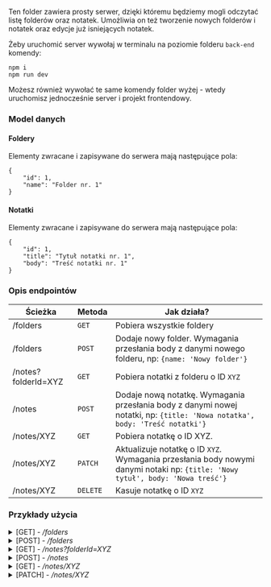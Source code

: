 Ten folder zawiera prosty serwer, dzięki któremu będziemy mogli odczytać listę folderów oraz notatek. Umożliwia on też tworzenie nowych folderów i notatek oraz edycje już isniejących notatek.

Żeby uruchomić server wywołaj w terminalu na poziomie folderu `back-end` komendy:

```command
npm i
npm run dev
```

Możesz również wywołać te same komendy folder wyżej - wtedy uruchomisz jednocześnie server i projekt frontendowy.

### Model danych

#### Foldery

Elementy zwracane i zapisywane do serwera mają następujące pola:

```javascripton
{
    "id": 1,
    "name": "Folder nr. 1"
}
```

#### Notatki

Elementy zwracane i zapisywane do serwera mają następujące pola:

```javascripton
{
    "id": 1,
    "title": "Tytuł notatki nr. 1",
    "body": "Treść notatki nr. 1"
}
```

### Opis endpointów

| Ścieżka             | Metoda   | Jak działa?                                                                                                                    |
| ------------------- | -------- | ------------------------------------------------------------------------------------------------------------------------------ |
| /folders            | `GET`    | Pobiera wszystkie foldery                                                                                                      |
| /folders            | `POST`   | Dodaje nowy folder. Wymagania przesłania body z danymi nowego folderu, np: `{name: 'Nowy folder'}`                             |
| /notes?folderId=XYZ | `GET`    | Pobiera notatki z folderu o ID `XYZ`                                                                                           |
| /notes              | `POST`   | Dodaje nową notatkę. Wymagania przesłania body z danymi nowej notatki, np: `{title: 'Nowa notatka', body: 'Treść notatki'}`    |
| /notes/XYZ          | `GET`    | Pobiera notatkę o ID XYZ.                                                                                                      |
| /notes/XYZ          | `PATCH`  | Aktualizuje notatkę o ID `XYZ`. Wymagania przesłania body nowymi danymi notaki np: `{title: 'Nowy tytuł', body: 'Nowa treść'}` |
| /notes/XYZ          | `DELETE` | Kasuje notatkę o ID `XYZ`                                                                                                      |

### Przykłady użycia

<details>
 <summary> [GET] - <i>/folders</i>  </summary>
<br>
Wywołanie:

```javascript
    fetch('http://localhost:3000/folders`)
        .then(res => res.json())
        .console.log(res => res.json());
```

Konsola:

```javascript
[
    {
        id: 1,
        name: "Folder nr. 1",
    },
    {
        id: 2,
        name: "Folder nr. 2",
    },
];
```

</details>
<details>
 <summary> [POST] - <i>/folders</i>  </summary>
<br>
Wywołanie:

```javascript
fetch("http://localhost:3000/folders", {
    method: "POST",
    headers: {
        "Content-Type": "application/json",
    },
    body: JSON.stringify({ name: "Nowy folder" }),
})
    .then((res) => res.json())
    .console.log((res) => res.json());
```

Konsola:

```javascript
[
    {
        id: 1,
        name: "Nowy folder",
    },
];
```

</details>

<details>
 <summary> [GET] - <i>/notes?folderId=XYZ</i>  </summary>
<br>
Wywołanie:

```javascript
fetch('http://localhost:3000/notes?folderId=1`)
    .then(res => res.json())
    .console.log(res => res.json());
```

Konsola:

```javascript
[
    {
        id: 1,
        title: "Tytuł notatki nr. 1",
        body: "Treść notatki nr. 1",
    },
    {
        id: 2,
        title: "Tytuł notatki nr. 2",
        body: "Treść notatki nr. 2",
    },
];
```

</details>

<details>
 <summary> [POST] - <i>/notes</i>  </summary>
<br>
Wywołanie:

```javascript
fetch("http://localhost:3000/notes", {
    method: "POST",
    headers: {
        "Content-Type": "application/json",
    },
    body: JSON.stringify({
        title: "Tytuł nowej notatki",
        body: "Treść nowej notatki",
    }),
})
    .then((res) => res.json())
    .console.log((res) => res.json());
```

Konsola:

```javascript
{
    "title": "Tytuł nowej notatki",
    "body": "Treść nowej notatki"
}
```

</details>

<details>
 <summary> [GET] - <i>/notes/XYZ</i>  </summary>
<br>
Wywołanie:

```javascript
fetch("http://localhost:3000/notes/1")
    .then((res) => res.json())
    .console.log((res) => res.json());
```

Konsola:

```javascript
{
    "id": 1,
    "title": "Tytuł notatki nr. 1",
    "body": "Treść notatki nr. 1"
}
```

</details>

<details>
 <summary> [PATCH] - <i>/notes/XYZ</i>  </summary>
<br>
Wywołanie:

```javascript
fetch("http://localhost:3000/notes/1", {
    method: "PATCH",
    headers: {
        "Content-Type": "application/json",
    },
    body: JSON.stringify({
        title: "Zaktualizowany tytuł",
        body: "Zaktualizowana treść",
    }),
})
    .then((res) => res.json())
    .console.log((res) => res.json());
```

Konsola:

```javascript
{
    "id": 1,
    "title": "Zaktualizowany tytuł",
    "body": "Zaktualizowana treść"
}
```

</details>

